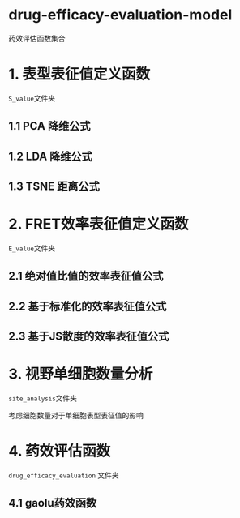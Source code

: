 # drug-efficacy-evaluation-model
药效评估函数集合
# 1. 表型表征值定义函数
`S_value`文件夹
## 1.1 PCA 降维公式
## 1.2 LDA 降维公式
## 1.3 TSNE 距离公式
# 2. FRET效率表征值定义函数
`E_value`文件夹
## 2.1 绝对值比值的效率表征值公式
## 2.2 基于标准化的效率表征值公式
## 2.3 基于JS散度的效率表征值公式
# 3. 视野单细胞数量分析
`site_analysis`文件夹

考虑细胞数量对于单细胞表型表征值的影响
# 4. 药效评估函数
`drug_efficacy_evaluation` 文件夹
## 4.1 gaolu药效函数
